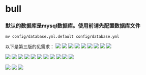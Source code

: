 # bull

### 默认的数据库是mysql数据库。使用前请先配置数据库文件
```
mv config/database.yml.default config/database.yml
```
以下是第三版的见需求：
![](http://7viknv.com1.z0.glb.clouddn.com/xq3-1.png?attname=&e=1423574930&token=jD-5bAN8KEOtgqDXYyBgas1wglWOolaz1kFBVRsR:_TIdrP0tfwUUmm_yG4-7QsT4d94)
![](http://7viknv.com1.z0.glb.clouddn.com/xq3-2.png?attname=&e=1423575928&token=jD-5bAN8KEOtgqDXYyBgas1wglWOolaz1kFBVRsR:SI_MFRgWffNyZscQ1S8f_VX6mc4)
![](http://7viknv.com1.z0.glb.clouddn.com/xq3-3.png?attname=&e=1423575928&token=jD-5bAN8KEOtgqDXYyBgas1wglWOolaz1kFBVRsR:uOcUg1kDcRtp6Sn8ZM511FTkjyg)
![](http://7viknv.com1.z0.glb.clouddn.com/xq3-4.png?attname=&e=1423575928&token=jD-5bAN8KEOtgqDXYyBgas1wglWOolaz1kFBVRsR:4_Ln6o3LuXfkCFel2S3b6C8QK6c)
![](http://7viknv.com1.z0.glb.clouddn.com/xq3-5.png?attname=&e=1423575928&token=jD-5bAN8KEOtgqDXYyBgas1wglWOolaz1kFBVRsR:dZ7JY9NGpYZ7YsP20oWctIBOigk)
![](http://7viknv.com1.z0.glb.clouddn.com/xq3-6.png?attname=&e=1423575928&token=jD-5bAN8KEOtgqDXYyBgas1wglWOolaz1kFBVRsR:ohz9bm8tDwGbIMEVrCXgiiyAuvc)
![](http://7viknv.com1.z0.glb.clouddn.com/xq3-7.png?attname=&e=1423575928&token=jD-5bAN8KEOtgqDXYyBgas1wglWOolaz1kFBVRsR:RyIEO3Ff_TI_UAnt9Qid1tfWMqM)
![](http://7viknv.com1.z0.glb.clouddn.com/xq3-8.png?attname=&e=1423575928&token=jD-5bAN8KEOtgqDXYyBgas1wglWOolaz1kFBVRsR:95I01Xrumk6DzNaStc4QnQKvsMk)
![](http://7viknv.com1.z0.glb.clouddn.com/xq3-9.png?attname=&e=1423575928&token=jD-5bAN8KEOtgqDXYyBgas1wglWOolaz1kFBVRsR:es5diVTYWg3BmtAIYLM-CdAiLaQ)

![](http://7viknv.com1.z0.glb.clouddn.com/xq3-10.png?attname=&e=1423574930&token=jD-5bAN8KEOtgqDXYyBgas1wglWOolaz1kFBVRsR:SDsvhl142J8Jj43eZwExusEjOT0)
![](http://7viknv.com1.z0.glb.clouddn.com/xq3-11.png?attname=&e=1423575928&token=jD-5bAN8KEOtgqDXYyBgas1wglWOolaz1kFBVRsR:wkx0qjYwe22_8MnNm68xwNmVtbU)
![](http://7viknv.com1.z0.glb.clouddn.com/xq3-12.png?attname=&e=1423575928&token=jD-5bAN8KEOtgqDXYyBgas1wglWOolaz1kFBVRsR:QEvNQkuoLOTFCM2yk0Aw6cIKL2A)
![](http://7viknv.com1.z0.glb.clouddn.com/xq3-13.png?attname=&e=1423575928&token=jD-5bAN8KEOtgqDXYyBgas1wglWOolaz1kFBVRsR:Ci_mtJTGgmPh-B79Oym2ep_DOog)
![](http://7viknv.com1.z0.glb.clouddn.com/xq3-14.png?attname=&e=1423575928&token=jD-5bAN8KEOtgqDXYyBgas1wglWOolaz1kFBVRsR:MU_7EAkF6m_1661k5dXuE9kaPI4)
![](http://7viknv.com1.z0.glb.clouddn.com/xq3-15.png?attname=&e=1423575928&token=jD-5bAN8KEOtgqDXYyBgas1wglWOolaz1kFBVRsR:5dqv0Xf84oll54PuDfRQciasSTo)
![](http://7viknv.com1.z0.glb.clouddn.com/xq3-16.png?attname=&e=1423575928&token=jD-5bAN8KEOtgqDXYyBgas1wglWOolaz1kFBVRsR:rx5_R8iOAULM8IcKeYOLJWEYCco)
![](http://7viknv.com1.z0.glb.clouddn.com/xq3-17.png?attname=&e=1423575928&token=jD-5bAN8KEOtgqDXYyBgas1wglWOolaz1kFBVRsR:7ACinF3T9nvdIR4CvYJ6v4tUhkQ)
![](http://7viknv.com1.z0.glb.clouddn.com/xq3-18.png?attname=&e=1423575928&token=jD-5bAN8KEOtgqDXYyBgas1wglWOolaz1kFBVRsR:sZcw0x9iUeWCCdoW_0z7E1oxSaQ)
![](http://7viknv.com1.z0.glb.clouddn.com/xq3-19.png?attname=&e=1423575928&token=jD-5bAN8KEOtgqDXYyBgas1wglWOolaz1kFBVRsR:ndwuW141wNBQZITBDy5Aksyt7fA)
![](http://7viknv.com1.z0.glb.clouddn.com/xq3-20.png?attname=&e=1423575928&token=jD-5bAN8KEOtgqDXYyBgas1wglWOolaz1kFBVRsR:zYBnoJdyWpDRJY3biid3GT3GfcU)

![](http://7viknv.com1.z0.glb.clouddn.com/xq3-21.png?attname=&e=1423575928&token=jD-5bAN8KEOtgqDXYyBgas1wglWOolaz1kFBVRsR:5I85b8fzMpZfLMjEt2VBxa4Ety8)
![](http://7viknv.com1.z0.glb.clouddn.com/xq3-22.png?attname=&e=1423575928&token=jD-5bAN8KEOtgqDXYyBgas1wglWOolaz1kFBVRsR:iz5hHrfbYKBKsEzu4XXcRufgL-A)
![](http://7viknv.com1.z0.glb.clouddn.com/xq3-23.png?attname=&e=1423575928&token=jD-5bAN8KEOtgqDXYyBgas1wglWOolaz1kFBVRsR:OEItZ3pb01Q94amicvULrzSZYWI)
